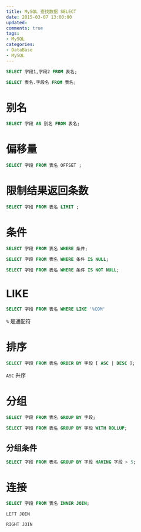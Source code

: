 ```yaml
---
title: MySQL 查找数据 SELECT
date: 2015-03-07 13:00:00
updated:
comments: true
tags:
- MySQL
categories:
- DataBase
- MySQL
---
```


```sql
SELECT 字段1,字段2 FROM 表名;
```

<!--more-->

```sql
SELECT 表名.字段名 FROM 表名;
```

# 别名

```sql
SELECT 字段 AS 别名 FROM 表名;
```

# 偏移量

```sql
SELECT 字段 FROM 表名 OFFSET ;
```

# 限制结果返回条数

```sql
SELECT 字段 FROM 表名 LIMIT ;
```

# 条件

```sql
SELECT 字段 FROM 表名 WHERE 条件;
```

```sql
SELECT 字段 FROM 表名 WHERE 条件 IS NULL;
```

```sql
SELECT 字段 FROM 表名 WHERE 条件 IS NOT NULL;
```

# LIKE

```sql
SELECT 字段 FROM 表名 WHERE LIKE '%COM'
```

`%` 是通配符

# 排序

```sql
SELECT 字段 FROM 表名 ORDER BY 字段 [ ASC | DESC ];
```

`ASC` 升序

# 分组

```sql
SELECT 字段 FROM 表名 GROUP BY 字段;
```

```sql
SELECT 字段 FROM 表名 GROUP BY 字段 WITH ROLLUP;
```

## 分组条件

```sql
SELECT 字段 FROM 表名 GROUP BY 字段 HAVING 字段 > 5;
```

# 连接

```sql
SELECT 字段 FROM 表名 INNER JOIN;
```

`LEFT JOIN`

`RIGHT JOIN`
